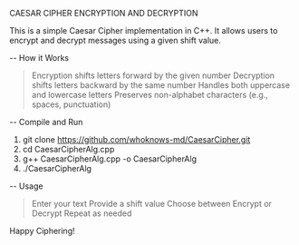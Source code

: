 CAESAR CIPHER ENCRYPTION AND DECRYPTION

This is a simple Caesar Cipher implementation in C++. 
It allows users to encrypt and decrypt messages using a given shift value.

-- How it Works
   > Encryption shifts letters forward by the given number
   > Decryption shifts letters backward by the same number
   > Handles both uppercase and lowercase letters
   > Preserves non-alphabet characters (e.g., spaces, punctuation)

-- Compile and Run
   1. git clone https://github.com/whoknows-md/CaesarCipher.git
   2. cd CaesarCipherAlg.cpp
   3. g++ CaesarCipherAlg.cpp -o CaesarCipherAlg
   4. ./CaesarCipherAlg

-- Usage
   > Enter your text
   > Provide a shift value
   > Choose between Encrypt or Decrypt
   > Repeat as needed

Happy Ciphering!
